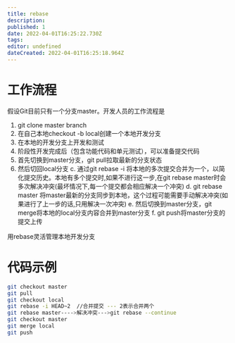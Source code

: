 ```yaml
---
title: rebase
description: 
published: 1
date: 2022-04-01T16:25:22.730Z
tags: 
editor: undefined
dateCreated: 2022-04-01T16:25:18.964Z
---
```


# 工作流程
假设Git目前只有一个分支master。开发人员的工作流程是

1. git clone master branch
2. 在自己本地checkout -b local创建一个本地开发分支
3. 在本地的开发分支上开发和测试
4. 阶段性开发完成后（包含功能代码和单元测试），可以准备提交代码
  1. 首先切换到master分支，git pull拉取最新的分支状态
  2. 然后切回local分支
  c. 通过git rebase -i 将本地的多次提交合并为一个，以简化提交历史。本地有多个提交时,如果不进行这一步,在git rebase master时会多次解决冲突(最坏情况下,每一个提交都会相应解决一个冲突)
  d. git rebase master 将master最新的分支同步到本地，这个过程可能需要手动解决冲突(如果进行了上一步的话,只用解决一次冲突)
		e. 然后切换到master分支，git merge将本地的local分支内容合并到master分支
		f. git push将master分支的提交上传
    
用rebase灵活管理本地开发分支

# 代码示例

```bash
git checkout master
git pull
git checkout local
git rebase -i HEAD~2  //合并提交 --- 2表示合并两个
git rebase master---->解决冲突--->git rebase --continue
git checkout master
git merge local
git push
```

